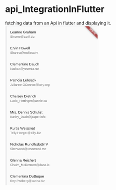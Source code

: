 # api_IntegrationInFlutter
 fetching data from an Api in flutter and displaying it.
<img src="https://github.com/usamalearner/api_IntegrationInFlutter/blob/main/Screenshot%20from%202021-10-05%2001-06-42.png?raw=true" width="300"></img>
